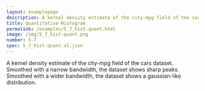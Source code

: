 ```yaml
---
layout: examplepage
description: A kernel density estimate of the city-mpg field of the cars dataset. Smoothed with a narrow bandwidth, the dataset shows sharp peaks. Smoothed with a wider bandwidth, the dataset shows a gaussian-like distribution.
title: Quantitative Histogram
permalink: /examples/5_7_hist-quant.html
image: /img/5_7_hist-quant.png
number: 5-7
spec: 5_7_hist-quant.vl.json
---
```

A kernel density estimate of the city-mpg field of the cars dataset. Smoothed with a narrow bandwidth, the dataset shows sharp peaks. Smoothed with a wider bandwidth, the dataset shows a gaussian-like distribution.
